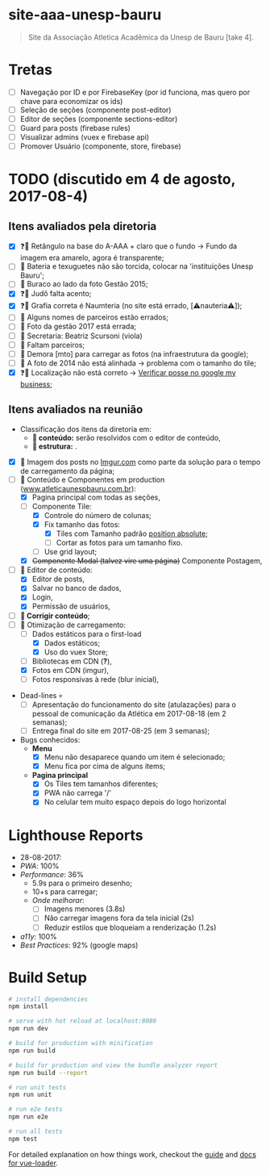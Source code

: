 # site-aaa-unesp-bauru

> Site da Associação Atletica Acadêmica da Unesp de Bauru [take 4].


# Tretas
- [ ] Navegação por ID e por FirebaseKey (por id funciona, mas quero por chave para economizar os ids)
- [ ] Seleção de seções (componente post-editor)
- [ ] Editor de seções (componente sections-editor)
- [ ] Guard para posts (firebase rules)
- [ ] Visualizar admins (vuex e firebase api)
- [ ] Promover Usuário (componente, store, firebase)

# TODO (discutido em 4 de agosto, 2017-08-4)

## Itens avaliados pela diretoria

- [x] :question::construction: Retângulo na base do A-AAA + claro que o fundo -> Fundo da imagem era amarelo, agora é transparente;
- [ ] :newspaper: Bateria e texuguetes não são torcida, colocar na 'instituições Unesp Bauru';
- [ ] :construction: Buraco ao lado da foto Gestão 2015;
- [x] :question::newspaper: Judô falta acento;
- [x] :question::newspaper: Grafia correta é Naumteria (no site está errado, [:warning:nauteria:warning:]);
- [ ] :newspaper: Alguns nomes de parceiros estão errados;
- [ ] :newspaper: Foto da gestão 2017 está errada;
- [ ] :newspaper: Secretaria: Beatriz Scursoni (viola)
- [ ] :newspaper: Faltam parceiros;
- [ ] :construction: Demora [mto] para carregar as fotos (na infraestrutura da google);
- [ ] :construction: A foto de 2014 não está alinhada -> problema com o tamanho do tile;
- [x] :question::construction: Localização não está correto -> [Verificar posse no google my business](https://goo.gl/maps/xtQp7bpKhb42);

## Itens avaliados na reunião

- Classificação dos itens da diretoria em:
  - **:newspaper: conteúdo:** serão resolvidos com o editor de conteúdo,
  - **:construction: estrutura:** .
- [x] :construction: Imagem dos posts no [Imgur.com](imgur.com) como parte da solução para o tempo de carregamento da página;
- [ ] :construction: Conteúdo e Componentes em production (www.atleticaunespbauru.com.br):
  - [x] Pagina principal com todas as seções,
  - [ ] Componente Tile:
    - [x] Controle do número de colunas;
    - [x] Fix tamanho das fotos:
      - [x] Tiles com Tamanho padrão [position absolute](http://www.dwuser.com/education/content/creating-responsive-tiled-layout-with-pure-css/);
      - [ ] Cortar as fotos para um tamanho fixo.
    - [ ] Use grid layout;
  - [x] ~~Componente Modal (talvez vire uma página)~~ Componente Postagem,
- [ ] :construction: Editor de conteúdo:
  - [x] Editor de posts,
  - [x] Salvar no banco de dados,
  - [x] Login,
  - [x] Permissão de usuários,
- [ ] **:newspaper: Corrigir conteúdo**;
- [ ] :construction: Otimização de carregamento:
  - [ ] Dados estáticos para o first-load
    - [x] Dados estáticos;
    - [x] Uso do vuex Store;
  - [ ] Bibliotecas em CDN (**?**),
  - [x] Fotos em CDN (imgur),
  - [ ] Fotos responsivas à rede (blur inicial),
- Dead-lines :skull:
  - [ ] Apresentação do funcionamento do site (atulazações) para o pessoal de comunicação da Atlética em 2017-08-18 (em 2 semanas);
  - [ ] Entrega final do site em 2017-08-25 (em 3 semanas);
- Bugs conhecidos:
  - **Menu**
    - [x] Menu não desaparece quando um item é selecionado;
    - [x] Menu fica por cima de alguns items;
  - **Pagina principal**
    - [x] Os Tiles tem tamanhos diferentes;
    - [x] PWA não carrega '/'
    - [x] No celular tem muito espaço depois do logo horizontal

# Lighthouse Reports

 - 28-08-2017:
  - *PWA*: 100%
  - *Performance*: 36%
    - 5.9s para o primeiro desenho;
    - 10+s para carregar;
    - *Onde melhorar*:
      - [ ] Imagens menores (3.8s)
      - [ ] Não carregar imagens fora da tela inicial (2s)
      - [ ] Reduzir estilos que bloqueiam a renderização (1.2s)
  - *a11y*: 100%
  - *Best Practices*: 92% (google maps)


# Build Setup

``` bash
# install dependencies
npm install

# serve with hot reload at localhost:8080
npm run dev

# build for production with minification
npm run build

# build for production and view the bundle analyzer report
npm run build --report

# run unit tests
npm run unit

# run e2e tests
npm run e2e

# run all tests
npm test
```

For detailed explanation on how things work, checkout the [guide](http://vuejs-templates.github.io/webpack/) and [docs for vue-loader](http://vuejs.github.io/vue-loader).
